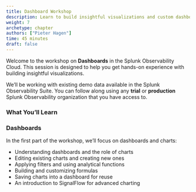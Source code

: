 ```yaml
---
title: Dashboard Workshop
description: Learn to build insightful visualizations and custom dashboards using Splunk Observability Cloud's charting capabilities, filters, analytical functions, and SignalFlow
weight: 7
archetype: chapter
authors: ["Pieter Hagen"]
time: 45 minutes
draft: false
---
```

Welcome to the workshop on **Dashboards** in the Splunk Observability Cloud. This session is designed to help you get hands-on experience with building insightful visualizations.

<!-- Welcome to the workshop on **Dashboards and Detectors** in the Splunk Observability Cloud. This session is designed to help you get hands-on experience with building insightful visualizations and setting up proactive monitoring using built-in capabilities. -->

We’ll be working with existing demo data available in the Splunk Observability Suite. You can follow along using any **trial** or **production** Splunk Observability organization that you have access to.

### What You’ll Learn

### Dashboards

In the first part of the workshop, we’ll focus on dashboards and charts:

* Understanding dashboards and the role of charts
* Editing existing charts and creating new ones
* Applying filters and using analytical functions
* Building and customizing formulas
* Saving charts into a dashboard for reuse
* An introduction to SignalFlow for advanced charting
<!-- 
### Detectors

In the second part, we’ll shift to alerting and monitoring with detectors:

* What detectors are and how they work in Splunk Observability
* Creating simple detectors using thresholds
* Using SignalFlow to create advanced, condition-based alerts
* Managing alert rules and notification policies
* Exploring alert timelines and history
* Best practices for building actionable detectors
 -->
<!-- {{% children type="card" depth="1" description="true" %}} -->
